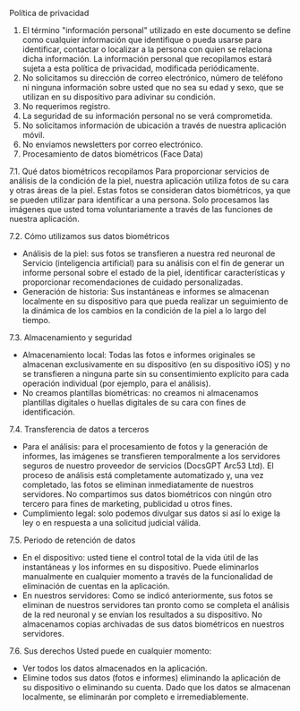 Política de privacidad

1. El término "información personal" utilizado en este documento se define como cualquier información que identifique o pueda usarse para identificar, contactar o localizar a la persona con quien se relaciona dicha información. La información personal que recopilamos estará sujeta a esta política de privacidad, modificada periódicamente.
2. No solicitamos su dirección de correo electrónico, número de teléfono ni ninguna información sobre usted que no sea su edad y sexo, que se utilizan en su dispositivo para adivinar su condición.
3. No requerimos registro.
4. La seguridad de su información personal no se verá comprometida.
5. No solicitamos información de ubicación a través de nuestra aplicación móvil.
6. No enviamos newsletters por correo electrónico.
7. Procesamiento de datos biométricos (Face Data)

7.1. Qué datos biométricos recopilamos
Para proporcionar servicios de análisis de la condición de la piel, nuestra aplicación utiliza fotos de su cara y otras áreas de la piel. Estas fotos se consideran datos biométricos, ya que se pueden utilizar para identificar a una persona. Solo procesamos las imágenes que usted toma voluntariamente a través de las funciones de nuestra aplicación.

7.2. Cómo utilizamos sus datos biométricos
* Análisis de la piel: sus fotos se transfieren a nuestra red neuronal de Servicio (inteligencia artificial) para su análisis con el fin de generar un informe personal sobre el estado de la piel, identificar características y proporcionar recomendaciones de cuidado personalizadas.
* Generación de historia: Sus instantáneas e informes se almacenan localmente en su dispositivo para que pueda realizar un seguimiento de la dinámica de los cambios en la condición de la piel a lo largo del tiempo.

7.3. Almacenamiento y seguridad
* Almacenamiento local: Todas las fotos e informes originales se almacenan exclusivamente en su dispositivo (en su dispositivo iOS) y no se transfieren a ninguna parte sin su consentimiento explícito para cada operación individual (por ejemplo, para el análisis).
* No creamos plantillas biométricas: no creamos ni almacenamos plantillas digitales o huellas digitales de su cara con fines de identificación.

7.4. Transferencia de datos a terceros
* Para el análisis: para el procesamiento de fotos y la generación de informes, las imágenes se transfieren temporalmente a los servidores seguros de nuestro proveedor de servicios (DocsGPT Arc53 Ltd). El proceso de análisis está completamente automatizado y, una vez completado, las fotos se eliminan inmediatamente de nuestros servidores. No compartimos sus datos biométricos con ningún otro tercero para fines de marketing, publicidad u otros fines.
* Cumplimiento legal: solo podemos divulgar sus datos si así lo exige la ley o en respuesta a una solicitud judicial válida.

7.5. Periodo de retención de datos
* En el dispositivo: usted tiene el control total de la vida útil de las instantáneas y los informes en su dispositivo. Puede eliminarlos manualmente en cualquier momento a través de la funcionalidad de eliminación de cuentas en la aplicación.
* En nuestros servidores: Como se indicó anteriormente, sus fotos se eliminan de nuestros servidores tan pronto como se completa el análisis de la red neuronal y se envían los resultados a su dispositivo. No almacenamos copias archivadas de sus datos biométricos en nuestros servidores.

7.6. Sus derechos
Usted puede en cualquier momento:
* Ver todos los datos almacenados en la aplicación.
* Elimine todos sus datos (fotos e informes) eliminando la aplicación de su dispositivo o eliminando su cuenta. Dado que los datos se almacenan localmente, se eliminarán por completo e irremediablemente.
